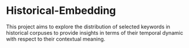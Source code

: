 # Historical-Embedding
This project aims to explore the distribution of selected keywords in historical corpuses to provide insights in terms of their temporal dynamic with respect to their contextual meaning.
